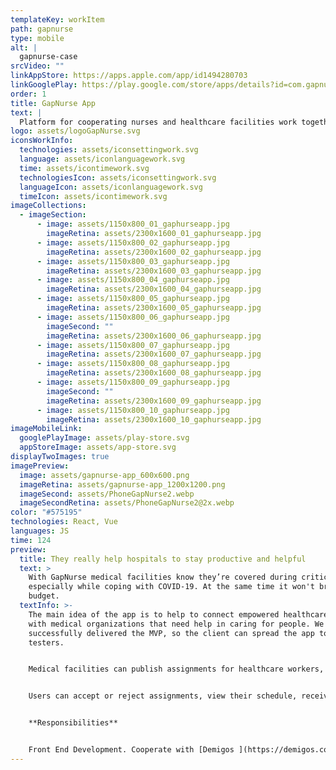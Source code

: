 ```yaml
---
templateKey: workItem
path: gapnurse
type: mobile
alt: |
  gapnurse-case
srcVideo: ""
linkAppStore: https://apps.apple.com/app/id1494280703
linkGooglePlay: https://play.google.com/store/apps/details?id=com.gapnurse
order: 1
title: GapNurse App
text: |
  Platform for cooperating nurses and healthcare facilities work together
logo: assets/logoGapNurse.svg
iconsWorkInfo:
  technologies: assets/iconsettingwork.svg
  language: assets/iconlanguagework.svg
  time: assets/icontimework.svg
  technologiesIcon: assets/iconsettingwork.svg
  languageIcon: assets/iconlanguagework.svg
  timeIcon: assets/icontimework.svg
imageCollections:
  - imageSection:
      - image: assets/1150x800_01_gaphurseapp.jpg
        imageRetina: assets/2300x1600_01_gaphurseapp.jpg
      - image: assets/1150x800_02_gaphurseapp.jpg
        imageRetina: assets/2300x1600_02_gaphurseapp.jpg
      - image: assets/1150x800_03_gaphurseapp.jpg
        imageRetina: assets/2300x1600_03_gaphurseapp.jpg
      - image: assets/1150x800_04_gaphurseapp.jpg
        imageRetina: assets/2300x1600_04_gaphurseapp.jpg
      - image: assets/1150x800_05_gaphurseapp.jpg
        imageRetina: assets/2300x1600_05_gaphurseapp.jpg
      - image: assets/1150x800_06_gaphurseapp.jpg
        imageSecond: ""
        imageRetina: assets/2300x1600_06_gaphurseapp.jpg
      - image: assets/1150x800_07_gaphurseapp.jpg
        imageRetina: assets/2300x1600_07_gaphurseapp.jpg
      - image: assets/1150x800_08_gaphurseapp.jpg
        imageRetina: assets/2300x1600_08_gaphurseapp.jpg
      - image: assets/1150x800_09_gaphurseapp.jpg
        imageSecond: ""
        imageRetina: assets/2300x1600_09_gaphurseapp.jpg
      - image: assets/1150x800_10_gaphurseapp.jpg
        imageRetina: assets/2300x1600_10_gaphurseapp.jpg
imageMobileLink:
  googlePlayImage: assets/play-store.svg
  appStoreImage: assets/app-store.svg
displayTwoImages: true
imagePreview:
  image: assets/gapnurse-app_600x600.png
  imageRetina: assets/gapnurse-app_1200x1200.png
  imageSecond: assets/PhoneGapNurse2.webp
  imageSecondRetina: assets/PhoneGapNurse2@2x.webp
color: "#575195"
technologies: React, Vue
languages: JS
time: 124
preview:
  title: They really help hospitals to stay productive and helpful
  text: >
    With GapNurse medical facilities know they’re covered during critical times,
    especially while coping with COVID-19. At the same time it won't break your
    budget.
  textInfo: >-
    The main idea of the app is to help to connect empowered healthcare workers
    with medical organizations that need help in caring for people. We
    successfully delivered the MVP, so the client can spread the app to alpha
    testers.


    Medical facilities can publish assignments for healthcare workers, both their employees and independent contractors, via a web portal. Healthcare workers can find assignments via the app that work with their schedule and receive some payment.


    Users can accept or reject assignments, view their schedule, receive notifications about future events, read assignments descriptions, mark them as done, get paid, and track their success.


    **Responsibilities** 


    Front End Development. Cooperate with [Demigos ](https://demigos.com/)worked on creating new app.
---
```

